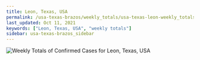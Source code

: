 ```yaml
---
title: Leon, Texas, USA
permalink: /usa-texas-brazos/weekly_totals/usa-texas-leon-weekly_totals.html
last_updated: Oct 11, 2021
keywords: ["Leon, Texas, USA", "weekly totals"]
sidebar: usa-texas-brazos_sidebar
---
```


![Weekly Totals of Confirmed Cases for Leon, Texas, USA](/covid_tracker/images/graphs/usa-texas-leon-weekly_totals_graph.png)
